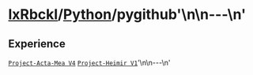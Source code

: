 # [lxRbckl]()/[Python](/Python)/pygithub'\n\n---\n'
## Experience
[`Project-Acta-Mea V4`](https://github.com/lxRbckl/Project-Acta-Mea/blob/V4/README.md) [`Project-Heimir V1`](https://github.com/lxRbckl/Project-Heimir/blob/V1/README.md)'\n\n---\n'